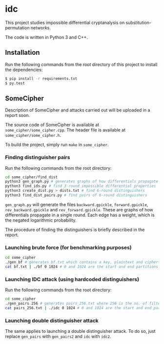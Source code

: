 idc
===

This project studies impossible differential cryptanalysis on substitution-permutation networks.

The code is written in Python 3 and C++.

## Installation

Run the following commands from the root directory of this project to install the dependencies:

```bash
$ pip install -r requirements.txt
$ py.test
```

## SomeCipher

Description of SomeCipher and attacks carried out will be uploaded in a report soon.

The source code of SomeCipher is available at `some_cipher/some_cipher.cpp`. The header file is available at `some_cipher/some_cipher.h`.

To build the project, simply run `make` in `some_cipher`.

### Finding distinguisher pairs

Run the following commands from the root directory:

```bash
cd some_cipher/find_dist
python3 gen_graph.py # generates graphs of how differentials propagate in a single round
python3 find_ids.py # find 3-round impossible differential properties
python3 create_dist.py > dists.txt # find 6-round distinguishers
python3 find_dist_pairs.py # find pairs of 6-round distinguishers
```

`gen_graph.py` will generate the files `backward.gpickle`, `forward.gpickle`, `rev_backward.gpickle` and `rev_forward.gpickle`. These are graphs of how differentials propagate in a single round. Each edge has a weight, which is the negated logarithmic probability.

The procedure of finding the distinguishers is briefly described in the report.

### Launching brute force (for benchmarking purposes)

```bash
cd some_cipher
./gen_bf # generates bf.txt which contains a key, plaintext and ciphertext
cat bf.txt | ./bf 0 1024 # 0 and 1024 are the start and end partitions respectively
```

### Launching IDC attack (using hardcoded distinguishers)

Run the following commands from the root directory:

```bash
cd some_cipher
./gen_pairs 256 # generates pairs_256.txt where 256 is the no. of filtered PT-CT pairs
cat pairs_256.txt | ./idc 0 1024 # 0 and 1024 are the start and end partitions respectively
```

### Launching double distinguisher attack

The same applies to launching a double distinguisher attack. To do so, just replace `gen_pairs` with `gen_pairs2` and `idc` with `idc2`.
